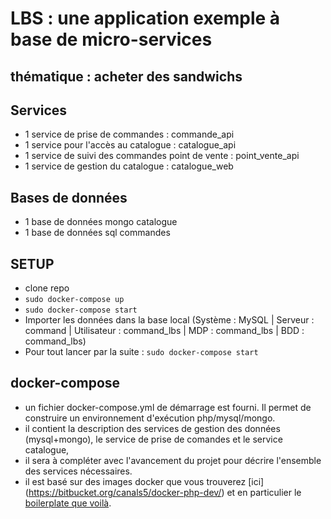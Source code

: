 # LBS : une application exemple à base de micro-services
## thématique : acheter des sandwichs

## Services

* 1 service de prise de commandes : commande_api
* 1 service pour l'accès au catalogue : catalogue_api
* 1 service de suivi des commandes point de vente : point_vente_api
* 1 service de gestion du catalogue : catalogue_web

## Bases de données

* 1 base de données mongo catalogue
* 1 base de données sql commandes

## SETUP

* clone repo
* ```sudo docker-compose up```
* ```sudo docker-compose start```
* Importer les données dans la base local (Système : MySQL | Serveur : command | Utilisateur : command_lbs | MDP : command_lbs | BDD : command_lbs)
* Pour tout lancer par la suite : ```sudo docker-compose start```

## docker-compose

* un fichier docker-compose.yml de démarrage est fourni. Il permet de construire un environnement d'exécution php/mysql/mongo.
* il contient la description des services de gestion des données (mysql+mongo), le service de prise de comandes et le service catalogue,
* il sera à compléter avec l'avancement du projet pour décrire l'ensemble des services nécessaires.
* il est basé sur des images docker que vous trouverez [ici] (https://bitbucket.org/canals5/docker-php-dev/) et en particulier le [boilerplate que voilà](https://bitbucket.org/canals5/docker-php-dev/src/master/boilerplate/).